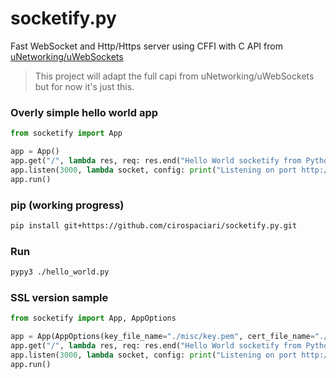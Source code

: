 # socketify.py
Fast WebSocket and Http/Https server using CFFI with C API from [uNetworking/uWebSockets](https://github.com/uNetworking/uWebSockets)

> This project will adapt the full capi from uNetworking/uWebSockets but for now it's just this.

### Overly simple hello world app
```python
from socketify import App

app = App()
app.get("/", lambda res, req: res.end("Hello World socketify from Python!"))
app.listen(3000, lambda socket, config: print("Listening on port http://localhost:%d now\n" % config.port))
app.run()
```

### pip (working progress)

```bash
pip install git+https://github.com/cirospaciari/socketify.py.git
```

### Run
```bash
pypy3 ./hello_world.py
```

### SSL version sample
``` python
from socketify import App, AppOptions

app = App(AppOptions(key_file_name="./misc/key.pem", cert_file_name="./misc/cert.pem", passphrase="1234"))
app.get("/", lambda res, req: res.end("Hello World socketify from Python!"))
app.listen(3000, lambda socket, config: print("Listening on port http://localhost:%d now\n" % config.port))
app.run()
```